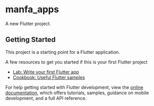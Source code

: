 # manfa_apps

A new Flutter project.

## Getting Started

This project is a starting point for a Flutter application.

A few resources to get you started if this is your first Flutter project
- [Lab: Write your first Flutter app](https://docs.flutter.dev/get-started/codelab)
- [Cookbook: Useful Flutter samples](https://docs.flutter.dev/cookbook)

For help getting started with Flutter development, view the
[online documentation](https://docs.flutter.dev/), which offers tutorials,
samples, guidance on mobile development, and a full API reference.
